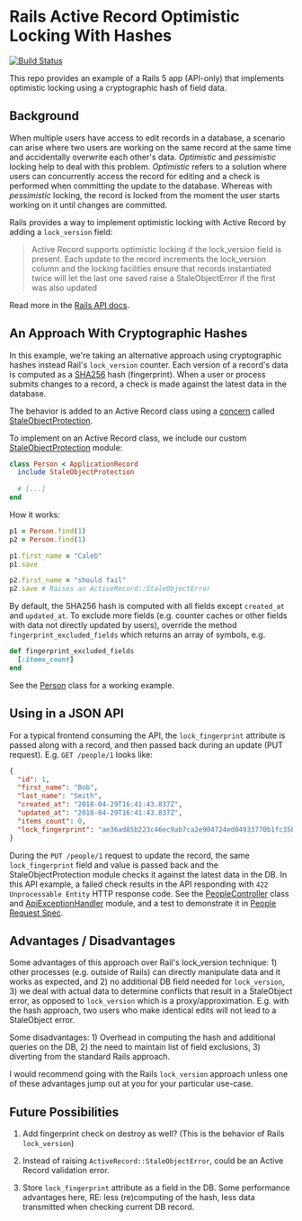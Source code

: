 # Rails Active Record Optimistic Locking With Hashes

[![Build Status](https://travis-ci.org/ndbabb/rails-optimistic-locking-with-hashes.svg?branch=master)](https://travis-ci.org/ndbabb/rails-optimistic-locking-with-hashes)

This repo provides an example of a Rails 5 app (API-only) that implements optimistic locking using a cryptographic hash of field data.

## Background

When multiple users have access to edit records in a database, a scenario can arise where two users are working on the same record at the same time and accidentally overwrite each other's data. *Optimistic* and *pessimistic* locking help to deal with this problem. *Optimistic* refers to a solution where users can concurrently access the record for editing and a check is performed when committing the update to the database. Whereas with *pessimistic* locking, the record is locked from the moment the user starts working on it until changes are committed. 

Rails provides a way to implement optimistic locking with Active Record by adding a `lock_version` field:

> Active Record supports optimistic locking if the lock_version field is present. Each update to the record increments the lock_version column and the locking facilities ensure that records instantiated twice will let the last one saved raise a StaleObjectError if the first was also updated

Read more in the [Rails API docs][1].

## An Approach With Cryptographic Hashes

In this example, we're taking an alternative approach using cryptographic hashes instead Rail's `lock_version` counter. Each version of a record's data is computed as a [SHA256][4] hash (fingerprint). When a user or process submits changes to a record, a check is made against the latest data in the database.

The behavior is added to an Active Record class using a [concern][5] called [StaleObjectProtection][2].

To implement on an Active Record class, we include our custom [StaleObjectProtection][2] module:

```ruby
class Person < ApplicationRecord
  include StaleObjectProtection
  
  # [...]
end
```

How it works:

```ruby
p1 = Person.find(1)
p2 = Person.find(1)

p1.first_name = "Caleb"
p1.save

p2.first_name = "should fail"
p2.save # Raises an ActiveRecord::StaleObjectError
```

By default, the SHA256 hash is computed with all fields except `created_at` and `updated_at`. To exclude more fields (e.g. counter caches or other fields with data not directly updated by users), override the method `fingerprint_excluded_fields` which returns an array of symbols, e.g.

```ruby
def fingerprint_excluded_fields
  [:items_count]
end
```

See the [Person][3] class for a working example.

## Using in a JSON API

For a typical frontend consuming the API, the `lock_fingerprint` attribute is passed along with a record, and then passed back during an update (PUT request). E.g. `GET /people/1` looks like:

```JSON
{
  "id": 1,
  "first_name": "Bob",
  "last_name": "Smith",
  "created_at": "2018-04-29T16:41:43.837Z",
  "updated_at": "2018-04-29T16:41:43.837Z",
  "items_count": 0,
  "lock_fingerprint": "ae36ad85b223c46ec9ab7ca2e904724ed04933770b1fc35bfb190756f2435851"
}
```

During the `PUT /people/1` request to update the record, the same `lock_fingerprint` field and value is passed back and the StaleObjectProtection module checks it against the latest data in the DB. In this API example, a failed check results in the API responding with `422 Unprocessable Entity` HTTP response code. See the [PeopleController][6] class and [ApiExceptionHandler][7] module, and a test to demonstrate it in [People Request Spec][8].

## Advantages / Disadvantages

Some advantages of this approach over Rail's lock_version technique: 1) other processes (e.g. outside of Rails) can directly manipulate data and it works as expected, and 2) no additional DB field needed for `lock_version`, 3) we deal with actual data to determine conflicts that result in a StaleObject error, as opposed to `lock_version` which is a proxy/approximation. E.g. with the hash approach, two users who make identical edits will not lead to a StaleObject error.

Some disadvantages: 1) Overhead in computing the hash and additional queries on the DB, 2) the need to maintain list of field exclusions, 3) diverting from the standard Rails approach.

I would recommend going with the Rails `lock_version` approach unless one of these advantages jump out at you for your particular use-case. 

## Future Possibilities

1. Add fingerprint check on destroy as well? (This is the behavior of Rails `lock_version`)

2. Instead of raising `ActiveRecord::StaleObjectError`, could be an Active Record validation error.

3. Store `lock_fingerprint` attribute as a field in the DB. Some performance advantages here, RE: less (re)computing of the hash, less data transmitted when checking current DB record.

[1]: http://api.rubyonrails.org/classes/ActiveRecord/Locking/Optimistic.html
[2]: app/models/concerns/stale_object_protection.rb
[3]: app/models/person.rb
[4]: https://en.wikipedia.org/wiki/SHA-2
[5]: http://api.rubyonrails.org/v5.1/classes/ActiveSupport/Concern.html
[6]: app/controllers/people_controller.rb
[7]: app/controllers/concerns/api_exception_handler.rb
[8]: spec/requests/people_spec.rb

